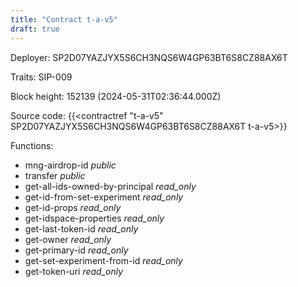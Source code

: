 ```yaml
---
title: "Contract t-a-v5"
draft: true
---
```

Deployer: SP2D07YAZJYX5S6CH3NQS6W4GP63BT6S8CZ88AX6T

Traits:
SIP-009 



Block height: 152139 (2024-05-31T02:36:44.000Z)

Source code: {{<contractref "t-a-v5" SP2D07YAZJYX5S6CH3NQS6W4GP63BT6S8CZ88AX6T t-a-v5>}}

Functions:

* mng-airdrop-id _public_
* transfer _public_
* get-all-ids-owned-by-principal _read_only_
* get-id-from-set-experiment _read_only_
* get-id-props _read_only_
* get-idspace-properties _read_only_
* get-last-token-id _read_only_
* get-owner _read_only_
* get-primary-id _read_only_
* get-set-experiment-from-id _read_only_
* get-token-uri _read_only_
